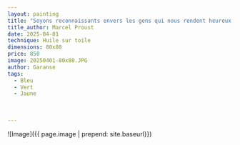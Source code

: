 ```yaml
---
layout: painting
title: "Soyons reconnaissants envers les gens qui nous rendent heureux, ils sont les jardiniers qui font fleurir notre âme."         
title_author: Marcel Proust  
date: 2025-04-01
technique: Huile sur toile
dimensions: 80x80
price: 850
image: 20250401-80x80.JPG
author: Garanse
tags:
  - Bleu
  - Vert
  - Jaune
  
  
  
---
```

![Image]({{ page.image | prepend: site.baseurl}})


